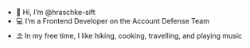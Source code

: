 - 👋 Hi, I’m @hraschke-sift
- 💻 I’m a Frontend Developer on the Account Defense Team
- ⛱ In my free time, I like hiking, cooking, travelling, and playing music

<!---
hraschke-sift/hraschke-sift is a ✨ special ✨ repository because its `README.md` (this file) appears on your GitHub profile.
You can click the Preview link to take a look at your changes.
--->
